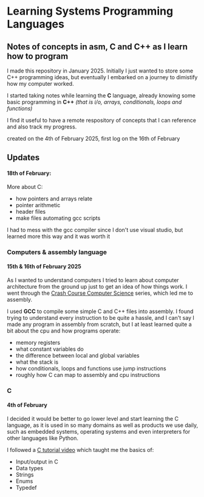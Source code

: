# Learning Systems Programming Languages
## Notes of concepts in **asm, C and C++** as I learn how to program

I made this repository in January 2025. Initially I just wanted to store some
C++ programming ideas, but eventually I embarked on a journey to dimistify how my
computer worked.

I started taking notes while learning the **C** language, already knowing
some basic programming in **C++** *(that is i/o, arrays, conditionals, 
loops and functions)* 

I find it useful to have a remote respository of concepts that I can reference
and also track my progress.

created on the 4th of February 2025,
first log on the 16th of February

## Updates

#### 18th of February:
More about C:

- how pointers and arrays relate
- pointer arithmetic
- header files
- make files automating gcc scripts

I had to mess with the gcc compiler since I don't use visual studio, 
but learned more this way and it was worth it

### Computers & assembly language
#### 15th & 16th of February 2025

As I wanted to understand computers I tried to learn about computer architecture
from the ground up just to get an idea of how things work. I went through the
[Crash Course Computer Science](https://youtube.com/playlist?list=PL8dPuuaLjXtNlUrzyH5r6jN9ulIgZBpdo&si=lNaGR6sSJz-Innin) series, which led me to assembly.

I used **GCC** to compile some simple C and C++ files into assembly. 
I found trying to understand every instruction to be quite a hassle, 
and I can't say I made any program in assembly from scratch, but I 
at least learned quite a bit about the cpu and how programs operate:

- memory registers
- what constant variables do
- the difference between local and global variables
- what the stack is
- how conditionals, loops and functions use jump instructions
- roughly how C can map to assembly and cpu instructions

### C
#### 4th of February

I decided it would be better to go lower level and start learning
the C language, as it is used in so many domains as well as products
we use daily, such as embedded systems, operating systems and even
interpreters for other languages like Python.

I followed a [C tutorial video](https://youtu.be/87SH2Cn0s9A?si=LxIadvo_bsFoAonx)
which taught me the basics of:
- Input/output in C
- Data types
- Strings
- Enums
- Typedef
